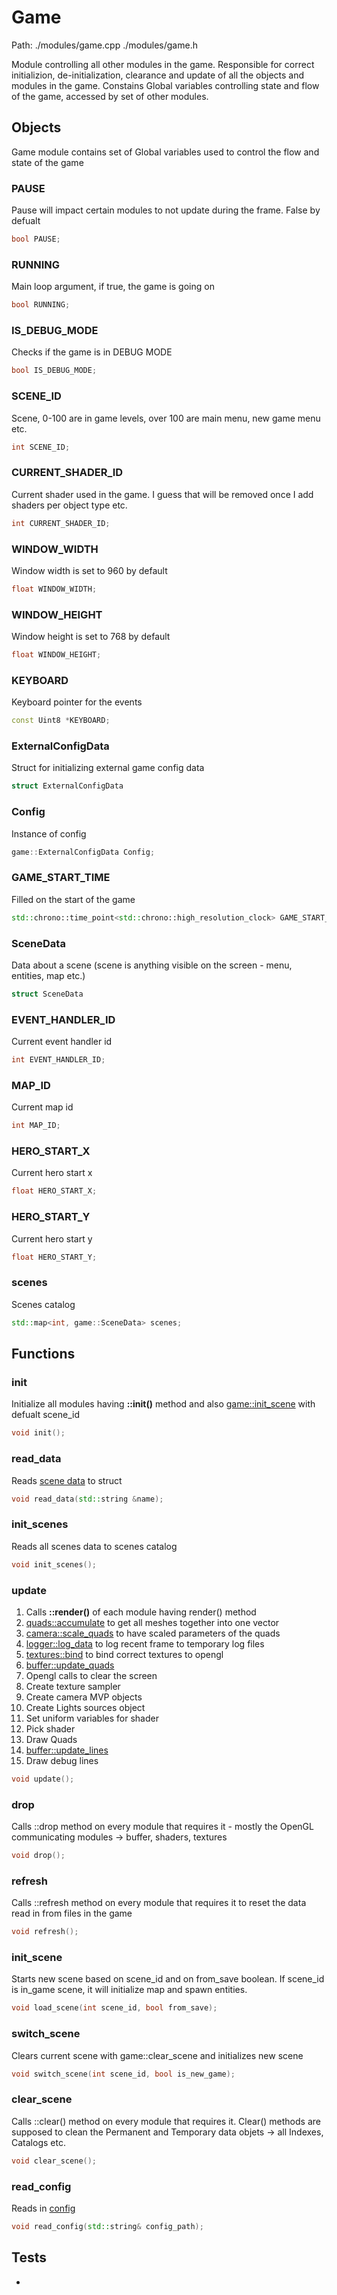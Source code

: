 # Game
Path: ./modules/game.cpp   ./modules/game.h

Module controlling all other modules in the game. Responsible for correct initializion, de-initialization, clearance and update of all the objects and modules in the game. Constains Global variables controlling state and flow of the game, accessed by set of other modules.


## Objects
Game module contains set of Global variables used to control the flow and state of the game

### PAUSE
Pause will impact certain modules to not update during the frame. False by defualt
```c++
bool PAUSE;
```
### RUNNING
Main loop argument, if true, the game is going on
```c++
bool RUNNING;
```

### IS_DEBUG_MODE
Checks if the game is in DEBUG MODE
```c++
bool IS_DEBUG_MODE;
```

### SCENE_ID
Scene, 0-100 are in game levels, over 100 are main menu, new game menu etc.
```c++
int SCENE_ID;
```


### CURRENT_SHADER_ID 
Current shader used in the game. I guess that will be removed once I add shaders per object type etc.
```c++
int CURRENT_SHADER_ID;
```

### WINDOW_WIDTH 
Window width is set to 960 by default
```c++
float WINDOW_WIDTH;
```

### WINDOW_HEIGHT 
Window height is set to 768 by default
```c++
float WINDOW_HEIGHT;
```

### KEYBOARD 
Keyboard pointer for the events

```c++
const Uint8 *KEYBOARD;
```

### ExternalConfigData
Struct for initializing external game config data
```c++
struct ExternalConfigData
```

### Config
Instance of config
```c++
game::ExternalConfigData Config;
```

### GAME_START_TIME
Filled on the start of the game
```c++
std::chrono::time_point<std::chrono::high_resolution_clock> GAME_START_TIME;
```

### SceneData
Data about a scene (scene is anything visible on the screen - menu, entities, map etc.)
```c++
struct SceneData 
```

### EVENT_HANDLER_ID 
Current event handler id
```c++
int EVENT_HANDLER_ID;
```

### MAP_ID 
Current map id
```c++
int MAP_ID;
```

### HERO_START_X 
Current hero start x
```c++
float HERO_START_X;
```

### HERO_START_Y 
Current hero start y
```c++
float HERO_START_Y;
```

### scenes 
Scenes catalog
```c++
std::map<int, game::SceneData> scenes;
```


## Functions

### init
Initialize all modules having **::init()** method and also [game::init_scene](game.md#init_scene) with defualt scene_id
```c++
void init();
```

### read_data
Reads [scene data](game.md#SceneData) to struct
```c++
void read_data(std::string &name);
```

### init_scenes
Reads all scenes data to scenes catalog
```c++
void init_scenes();
```

### update
1) Calls **::render()** of each module having render() method
2) [quads::accumulate](quads.md#accumulate) to get all meshes together into one vector
3) [camera::scale_quads](camera.md#scale_quads) to have scaled parameters of the quads
4) [logger::log_data](logger.md#log_data) to log recent frame to temporary log files
5) [textures::bind](textures.md#bind) to bind correct textures to opengl
6) [buffer::update_quads](buffer.md#update_quads)
7) Opengl calls to clear the screen
8) Create texture sampler
9) Create camera MVP objects
10) Create Lights sources object
11) Set uniform variables for shader
12) Pick shader
13) Draw Quads
14) [buffer::update_lines](buffer.md#update_lines)
15) Draw debug lines

```c++
void update();
```

### drop
Calls ::drop method on every module that requires it - mostly the OpenGL communicating modules -> buffer, shaders, textures
```c++
void drop();
```

### refresh
Calls ::refresh method on every module that requires it to reset the data read in from files in the game
```c++
void refresh();
```

### init_scene
Starts new scene based on scene_id and on from_save boolean. If scene_id is in_game scene, it will initialize map and spawn entities.
```c++
void load_scene(int scene_id, bool from_save);
```

### switch_scene
Clears current scene with game::clear_scene and initializes new scene
```c++
void switch_scene(int scene_id, bool is_new_game);
```

### clear_scene
Calls ::clear() method on every module that requires it. Clear() methods are supposed to clean the Permanent and Temporary data objets -> all Indexes, Catalogs etc.
```c++
void clear_scene();
```

### read_config
Reads in [config](game.md#Config)
```c++
void read_config(std::string& config_path);
```

## Tests
-